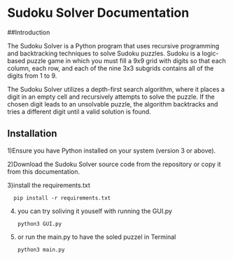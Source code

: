 
# Sudoku Solver Documentation


##Introduction

The Sudoku Solver is a Python program that uses recursive programming and backtracking techniques to solve Sudoku puzzles. Sudoku is a logic-based puzzle game in which you must fill a 9x9 grid with digits so that each column, each row, and each of the nine 3x3 subgrids contains all of the digits from 1 to 9.

The Sudoku Solver utilizes a depth-first search algorithm, where it places a digit in an empty cell and recursively attempts to solve the puzzle. If the chosen digit leads to an unsolvable puzzle, the algorithm backtracks and tries a different digit until a valid solution is found.

## Installation


1)Ensure you have Python installed on your system (version 3 or above).

2)Download the Sudoku Solver source code from the repository or copy it from this documentation.

3)install the requirements.txt

      pip install -r requirements.txt
      
4) you can try soliving it youself with running the GUI.py

       python3 GUI.py
5) or run the main.py to have the soled puzzel in Terminal
      
       python3 main.py
